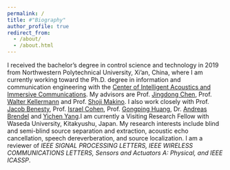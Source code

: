 ```yaml
---
permalink: /
title: #"Biography"
author_profile: true
redirect_from: 
  - /about/
  - /about.html
---
```


I received the bachelor’s degree in control science and technology in 2019 from Northwestern Polytechnical University, Xi’an, China, where I am currently working toward the Ph.D. degree in information and communication engineering with the [Center of Intelligent Acoustics and Immersive Communications](https://www.ciaic.org/). My advisors are Prof. [Jingdong Chen](https://scholar.google.com/citations?user=hWAy1jcAAAAJ&hl=en&oi=ao), Prof. [Walter Kellermann](https://scholar.google.com/citations?user=HmreEZUAAAAJ&hl=en&oi=ao) and Prof. [Shoji Makino](https://scholar.google.com/citations?user=pBQfV8QAAAAJ&hl=en&oi=ao). I also work closely with Prof. [Jacob Benesty](https://scholar.google.com/citations?user=8i3o6DUAAAAJ&hl=en&oi=ao), Prof. [Israel Cohen](https://scholar.google.com/citations?user=ZkQc3WMAAAAJ&hl=en&oi=ao), Prof. [Gongping Huang](https://scholar.google.com/citations?user=a3x1k7kAAAAJ&hl=en&oi=ao), Dr. [Andreas Brendel](https://scholar.google.com/citations?user=LyzozeAAAAAJ&hl=en&oi=ao) and [Yichen Yang](https://scholar.google.com/citations?user=880ogZcAAAAJ&hl=en&oi=ao).I am currently a Visiting Research Fellow with Waseda University, Kitakyushu, Japan. My research interests include blind and semi-blind source separation and extraction, acoustic echo cancellation, speech dereverberation, and source localization. I am a reviewer of *IEEE SIGNAL PROCESSING LETTERS, IEEE WIRELESS COMMUNICATIONS LETTERS, Sensors and Actuators A: Physical, and IEEE ICASSP*.

